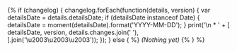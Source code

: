 {% if (changelog) {
  changelog.forEach(function(details, version) {
    var detailsDate = details.detailsDate;
    if (detailsDate instanceof Date) {
      detailsDate = moment(detailsDate).format('YYYY-MM-DD');
    }
    print('\n * ' + [
      detailsDate,
      version,
      details.changes.join(' '),
    ].join('\u2003\u2003\u2003'));
  });
} else { %}
_(Nothing yet)_
{% } %}